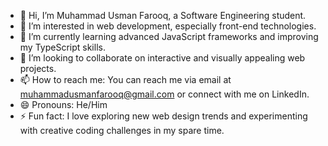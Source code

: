 - 👋 Hi, I’m Muhammad Usman Farooq, a Software Engineering student.
- 👀 I’m interested in web development, especially front-end technologies.
- 🌱 I’m currently learning advanced JavaScript frameworks and improving my TypeScript skills.
- 💞️ I’m looking to collaborate on interactive and visually appealing web projects.
- 📫 How to reach me: You can reach me via email at muhammadusmanfarooq@gmail.com or connect with me on LinkedIn.
- 😄 Pronouns: He/Him
- ⚡ Fun fact: I love exploring new web design trends and experimenting with creative coding challenges in my spare time.
<!---
muhammadusman250/muhammadusman250 is a ✨ special ✨ repository because its `README.md` (this file) appears on your GitHub profile.
You can click the Preview link to take a look at your changes.
--->
